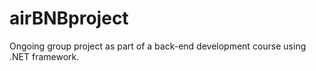 # airBNBproject
Ongoing group project as part of a back-end development course using .NET framework.
